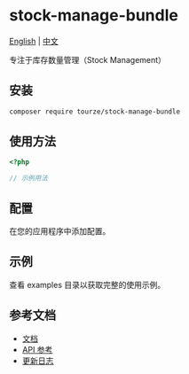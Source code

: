# stock-manage-bundle

[English](README.md) | [中文](README.zh-CN.md)

专注于库存数量管理（Stock Management）

## 安装

```bash
composer require tourze/stock-manage-bundle
```

## 使用方法

```php
<?php

// 示例用法
```

## 配置

在您的应用程序中添加配置。

## 示例

查看 examples 目录以获取完整的使用示例。

## 参考文档

- [文档](docs/)
- [API 参考](docs/api.md)
- [更新日志](CHANGELOG.md)
